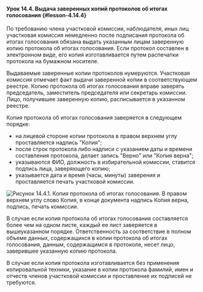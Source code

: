 #### Урок 14.4. Выдача заверенных копий протоколов об итогах голосования {#lesson-4.14.4}

По требованию члена участковой комиссии, наблюдателя, иных лиц участковая комиссия немедленно после подписания протокола об итогах голосования обязана выдать указанным лицам заверенную копию протокола об итогах голосования. Если протокол составлен в электронном виде, его копия изготавливается путем распечатки протокола на бумажном носителе. 

Выдаваемые заверенные копии протоколов нумеруются. Участковая комиссия отмечает факт выдачи заверенной копии в соответствующем реестре. Копию протокола об итогах голосования вправе заверять председатель, заместитель председателя или секретарь комиссии. Лицо, получившее заверенную копию, расписывается в указанном реестре.

Копия протокола об итогах голосования заверяется в следующем порядке:
- на лицевой стороне копии протокола в правом верхнем углу проставляется  надпись "Копия";
- после строк протокола либо надписи с указанием даты и времени составления протокола, делает запись "Верно" или "Копия верна";
- указываются ФИО, должность в избирательной комиссии, ставится подпись лица, заверяющего копию;
- указывается дата и время (часы, минуты) заверения и проставляется печать участковой комиссии.

![Рисунок 14.4.1. Копия протокола об итогах голосования. В правом верхнем углу слово Копия, в конце документа надпись Копия верна, подпись, печать комиссии.](./4.14.4.1.png)

В случае если копия протокола об итогах голосования составляется более чем на одном листе, каждый ее лист заверяется в вышеуказанном порядке.
Ответственность за соответствие в полном объеме данных, содержащихся в копии протокола об итогах голосования, данным, содержащимся в протоколе, несет лицо, заверившее указанную копию протокола.

В случае если копия протокола изготавливается без применения копировальной техники, указание в копии протокола фамилий, имен и отчеств членов участковой комиссии и проставление их подписей не требуются.
